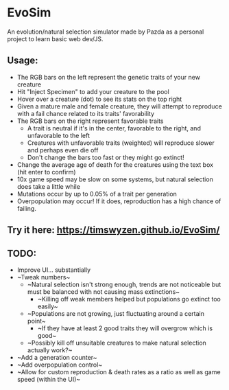 # EvoSim
An evolution/natural selection simulator made by Pazda as a personal project to learn basic web dev/JS.

## Usage:
- The RGB bars on the left represent the genetic traits of your new creature
- Hit "Inject Specimen" to add your creature to the pool
- Hover over a creature (dot) to see its stats on the top right
- Given a mature male and female creature, they will attempt to reproduce with a fail chance related to its traits' favorability
- The RGB bars on the right represent favorable traits
  - A trait is neutral if it's in the center, favorable to the right, and unfavorable to the left
  - Creatures with unfavorable traits (weighted) will reproduce slower and perhaps even die off
  - Don't change the bars too fast or they might go extinct!
- Change the average age of death for the creatures using the text box (hit enter to confirm)
- 10x game speed may be slow on some systems, but natural selection does take a little while
- Mutations occur by up to 0.05% of a trait per generation
- Overpopulation may occur! If it does, reproduction has a high chance of failing.

## Try it here: https://timswyzen.github.io/EvoSim/

## TODO:
- Improve UI... substantially
- ~Tweak numbers~
  - ~Natural selection isn't strong enough, trends are not noticeable but must be balanced with not causing mass extinctions~
    - ~Killing off weak members helped but populations go extinct too easily~
  - ~Populations are not growing, just fluctuating around a certain point~
    - ~If they have at least 2 good traits they will overgrow which is good~
  - ~Possibly kill off unsuitable creatures to make natural selection actually work?~
- ~Add a generation counter~
- ~Add overpopulation control~
- ~Allow for custom reproduction & death rates as a ratio as well as game speed (within the UI)~
